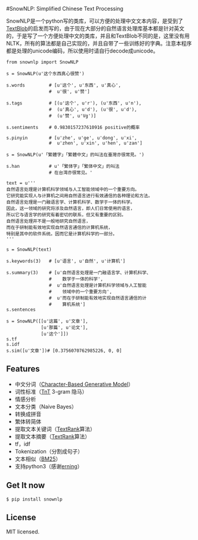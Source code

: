 #SnowNLP: Simplified Chinese Text Processing

SnowNLP是一个python写的类库，可以方便的处理中文文本内容，是受到了[TextBlob](https://github.com/sloria/TextBlob)的启发而写的，由于现在大部分的自然语言处理库基本都是针对英文的，于是写了一个方便处理中文的类库，并且和TextBlob不同的是，这里没有用NLTK，所有的算法都是自己实现的，并且自带了一些训练好的字典。注意本程序都是处理的unicode编码，所以使用时请自行decode成unicode。

~~~~{python}
from snownlp import SnowNLP

s = SnowNLP(u'这个东西真心很赞')

s.words         # [u'这个', u'东西', u'真心',
                #  u'很', u'赞']

s.tags          # [(u'这个', u'r'), (u'东西', u'n'),
                #  (u'真心', u'd'), (u'很', u'd'),
                #  (u'赞', u'Vg')]

s.sentiments    # 0.9830157237610916 positive的概率

s.pinyin        # [u'zhe', u'ge', u'dong', u'xi',
                #  u'zhen', u'xin', u'hen', u'zan']

s = SnowNLP(u'「繁體字」「繁體中文」的叫法在臺灣亦很常見。')

s.han           # u'「繁体字」「繁体中文」的叫法
                # 在台湾亦很常见。'

text = u'''
自然语言处理是计算机科学领域与人工智能领域中的一个重要方向。
它研究能实现人与计算机之间用自然语言进行有效通信的各种理论和方法。
自然语言处理是一门融语言学、计算机科学、数学于一体的科学。
因此，这一领域的研究将涉及自然语言，即人们日常使用的语言，
所以它与语言学的研究有着密切的联系，但又有重要的区别。
自然语言处理并不是一般地研究自然语言，
而在于研制能有效地实现自然语言通信的计算机系统，
特别是其中的软件系统。因而它是计算机科学的一部分。
'''

s = SnowNLP(text)

s.keywords(3)	# [u'语言', u'自然', u'计算机']

s.summary(3)	# [u'自然语言处理是一门融语言学、计算机科学、
				#	 数学于一体的科学',
				#  u'自然语言处理是计算机科学领域与人工智能
				#	 领域中的一个重要方向',
                #  u'而在于研制能有效地实现自然语言通信的计
                #    算机系统']
s.sentences

s = SnowNLP([[u'这篇', u'文章'],
             [u'那篇', u'论文'],
             [u'这个']])
s.tf
s.idf
s.sim([u'文章'])# [0.3756070762985226, 0, 0]
~~~~

## Features

* 中文分词（[Character-Based Generative Model](http://aclweb.org/anthology//Y/Y09/Y09-2047.pdf)）
* 词性标准（[TnT](http://aclweb.org/anthology//A/A00/A00-1031.pdf) 3-gram 隐马）
* 情感分析
* 文本分类（Naive Bayes）
* 转换成拼音
* 繁体转简体
* 提取文本关键词（[TextRank](http://acl.ldc.upenn.edu/acl2004/emnlp/pdf/Mihalcea.pdf)算法）
* 提取文本摘要（[TextRank](http://acl.ldc.upenn.edu/acl2004/emnlp/pdf/Mihalcea.pdf)算法）
* tf，idf
* Tokenization（分割成句子）
* 文本相似（[BM25](http://en.wikipedia.org/wiki/Okapi_BM25)）
* 支持python3（感谢[erning](https://github.com/erning)）

## Get It now

~~~~
$ pip install snownlp
~~~~

## License

MIT licensed.
